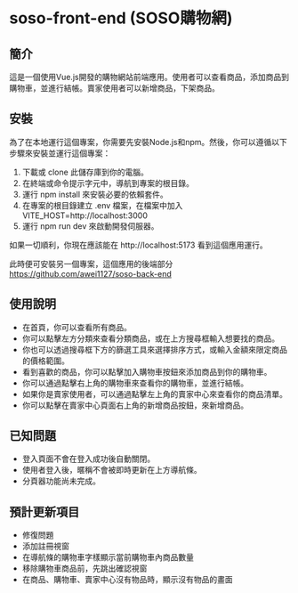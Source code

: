 # soso-front-end (SOSO購物網)

## 簡介

這是一個使用Vue.js開發的購物網站前端應用。使用者可以查看商品，添加商品到購物車，並進行結帳。賣家使用者可以新增商品，下架商品。

## 安裝

為了在本地運行這個專案，你需要先安裝Node.js和npm。然後，你可以遵循以下步驟來安裝並運行這個專案：

1. 下載或 clone 此儲存庫到你的電腦。
2. 在終端或命令提示字元中，導航到專案的根目錄。
3. 運行 npm install 來安裝必要的依賴套件。
4. 在專案的根目錄建立 .env 檔案，在檔案中加入 VITE_HOST=http://localhost:3000
5. 運行 npm run dev 來啟動開發伺服器。

如果一切順利，你現在應該能在 http://localhost:5173 看到這個應用運行。

此時便可安裝另一個專案，這個應用的後端部分 https://github.com/awei1127/soso-back-end

## 使用說明

+ 在首頁，你可以查看所有商品。
+ 你可以點擊左方分類來查看分類商品，或在上方搜尋框輸入想要找的商品。
+ 你也可以透過搜尋框下方的篩選工具來選擇排序方式，或輸入金額來限定商品的價格範圍。
+ 看到喜歡的商品，你可以點擊加入購物車按鈕來添加商品到你的購物車。
+ 你可以通過點擊右上角的購物車來查看你的購物車，並進行結帳。
+ 如果你是賣家使用者，可以通過點擊左上角的賣家中心來查看你的商品清單。
+ 你可以點擊在賣家中心頁面右上角的新增商品按鈕，來新增商品。

## 已知問題

+ 登入頁面不會在登入成功後自動關閉。
+ 使用者登入後，暱稱不會被即時更新在上方導航條。
+ 分頁器功能尚未完成。

## 預計更新項目

+ 修復問題
+ 添加註冊視窗
+ 在導航條的購物車字樣顯示當前購物車內商品數量
+ 移除購物車商品前，先跳出確認視窗
+ 在商品、購物車、賣家中心沒有物品時，顯示沒有物品的畫面
